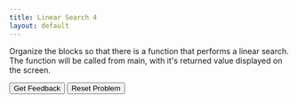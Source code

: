 ```yaml
---
title: Linear Search 4
layout: default
---
```


Organize the blocks so that there is a function that performs a linear search.
The function will be called from main, with it's returned value displayed on the screen.

<div id="sortableTrash" class="sortable-code"></div> 
<div id="sortable" class="sortable-code"></div> 
<div style="clear:both;"></div> 
<p> 
    <input id="feedbackLink" value="Get Feedback" type="button" /> 
    <input id="newInstanceLink" value="Reset Problem" type="button" /> 
</p> 
<script type="text/javascript"> 
(function(){
  var initial = "def findNumberGreaterThan10(theList):\n" +
    "   count = 0\n" +
    "   for value in theList:\n" +
    "      if value > 10:\n" +
    "         count = count + 1\n" +
    "   return count\n" +
    "def main():\n" +
    "   numbers = [3, 12, 4, 10, 9, 20, 7]\n" +
    "   numGreaterThan10 = findNumberGreaterThan10(numbers)\n" +
    "   print (\"Number of values > 10\", numGreaterThan10)\n" +
    "main()   ";
  var parsonsPuzzle = new ParsonsWidget({
    "sortableId": "sortable",
    "max_wrong_lines": 1,
    "grader": ParsonsWidget._graders.LineBasedGrader,
    "exec_limit": 2500,
    "can_indent": true,
    "x_indent": 50,
    "lang": "en",
    "trashId": "sortableTrash"
  });
  parsonsPuzzle.init(initial);
  parsonsPuzzle.shuffleLines();
  $("#newInstanceLink").click(function(event){ 
      event.preventDefault(); 
      parsonsPuzzle.shuffleLines(); 
  }); 
  $("#feedbackLink").click(function(event){ 
      event.preventDefault(); 
      parsonsPuzzle.getFeedback(); 
  }); 
})(); 
</script>

